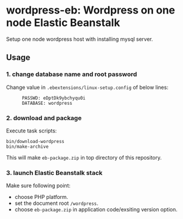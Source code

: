 
# wordpress-eb: Wordpress on one node Elastic Beanstalk

Setup one node wordpress host with installing mysql server.

## Usage

### 1. change database name and root password

Change value in ``.ebextensions/linux-setup.config`` of below lines:

~~~
      PASSWD: eDptDk9ybchyqu0i
      DATABASE: wordpress
~~~

### 2. download and package

Execute task scripts:

~~~
bin/download-wordpress
bin/make-archive
~~~

This will make ``eb-package.zip`` in top directory of this repository.

### 3. launch Elastic Beanstalk stack

Make sure following point:

+ choose PHP platform.
+ set the document root ``/wordpress``.
+ choose ``eb-package.zip`` in application code/exsiting version option.
